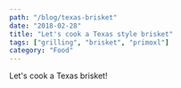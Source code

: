 ```yaml
---
path: "/blog/texas-brisket"
date: "2018-02-28"
title: "Let's cook a Texas style brisket"
tags: ["grilling", "brisket", "primoxl"]
category: "Food"
---
```


Let's cook a Texas brisket!
